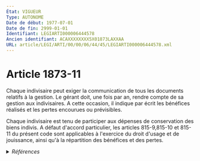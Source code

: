 ```yaml
---
État: VIGUEUR
Type: AUTONOME
Date de début: 1977-07-01
Date de fin: 2999-01-01
Identifiant: LEGIARTI000006444578
Ancien identifiant: ACAXXXXXXXX5X01873LAXXAA
URL: article/LEGI/ARTI/00/00/06/44/45/LEGIARTI000006444578.xml
---
```


<h1>Article 1873-11</h1>

Chaque indivisaire peut exiger la communication de tous les documents relatifs à
la gestion. Le gérant doit, une fois par an, rendre compte de sa gestion aux
indivisaires. A cette occasion, il indique par écrit les bénéfices réalisés et
les pertes encourues ou prévisibles.<br />

Chaque indivisaire est tenu de participer aux dépenses de conservation des biens
indivis. A défaut d'accord particulier, les articles 815-9,815-10 et 815-11 du
présent code sont applicables à l'exercice du droit d'usage et de jouissance,
ainsi qu'à la répartition des bénéfices et des pertes.


<details>
  <summary><em>Références</em></summary>

  <h2>Articles faisant référence à l'article</h2>
  
  <ul>
    <li>
      <a href="https://legal.tricoteuses.fr//redirection/LEGIARTI000006283663?vers=git&vers=legifrance">Loi n° 76-1286 du 31 décembre 1976 relative à l'organisation de l'indivision - article 19 AUTONOME VIGUEUR, en vigueur depuis le 1978-07-01</a> SPEC_APPLI cible
    </li>
    <li>
      <a href="https://legal.tricoteuses.fr//redirection/LEGIARTI000006283656?vers=git&vers=legifrance">Loi n°76-1286 du 31 décembre 1976 RELATIVE A L'ORGANISATION DE L'INDIVISION - article 12 ENTIEREMENT_MODIF</a> CREATION cible
    </li>
    <li>
      <a href="https://legal.tricoteuses.fr//redirection/LEGIARTI000006432421?vers=git&vers=legifrance">Code civil - article 815-9 AUTONOME MODIFIE, en vigueur du 1977-07-01 au 2007-01-01</a> CITATION cible
    </li>
    <li>
      <a href="https://legal.tricoteuses.fr//redirection/LEGIARTI000006432422?vers=git&vers=legifrance">Code civil - article 815-9 AUTONOME VIGUEUR, en vigueur depuis le 2007-01-01</a> CITATION cible
    </li>
  </ul>
  
  <h2>Textes faisant référence à l'article</h2>
  
  <ul>
    <li>
      <a href="https://legal.tricoteuses.fr//redirection/JORFTEXT000000522255?vers=git&vers=legifrance">Loi n°76-1286 du 31 décembre 1976 RELATIVE A L'ORGANISATION DE L'INDIVISION</a> CODIFICATION cible
    </li>
  </ul>
  
  <h2>Références faites par l'article</h2>
  
  <ul>
    <li>
      1976-12-31 CODIFICATION source <a href="https://legal.tricoteuses.fr//redirection/JORFTEXT000000522255?vers=git&vers=legifrance">Loi n°76-1286 du 31 décembre 1976 RELATIVE A L'ORGANISATION DE L'INDIVISION</a>
    </li>
    <li>
      1976-12-31 CREATION source <a href="https://legal.tricoteuses.fr//redirection/LEGIARTI000006283656?vers=git&vers=legifrance">Loi n°76-1286 du 31 décembre 1976 RELATIVE A L'ORGANISATION DE L'INDIVISION - article 12 ENTIEREMENT_MODIF</a>
    </li>
    <li>
      1976-12-31 SPEC_APPLI source <a href="https://legal.tricoteuses.fr//redirection/LEGIARTI000006283663?vers=git&vers=legifrance">Loi n° 76-1286 du 31 décembre 1976 relative à l'organisation de l'indivision - article 19 AUTONOME VIGUEUR, en vigueur depuis le 1978-07-01</a>
    </li>
    <li>
      2999-01-01 CITATION source <a href="https://legal.tricoteuses.fr//redirection/LEGIARTI000006432421?vers=git&vers=legifrance">Code civil - article 815-9 AUTONOME MODIFIE, en vigueur du 1977-07-01 au 2007-01-01</a>
    </li>
  </ul>
</details>
